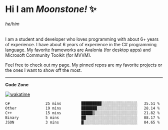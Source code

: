 
<!--
**MoonstoneStudios/MoonstoneStudios** is a ✨ _special_ ✨ repository because its `README.md` (this file) appears on your GitHub profile.

Here are some ideas to get you started:

- 🔭 I’m currently working on ...
- 🌱 I’m currently learning ...
- 👯 I’m looking to collaborate on ...
- 🤔 I’m looking for help with ...
- 💬 Ask me about ...
- 📫 How to reach me: ...
- 😄 Pronouns: ...
- ⚡ Fun fact: ...
-->

# Hi I am _Moonstone!_  ✨
###### he/him

I am a student and developer who loves programming with about 6+ years of experience. 
I have about 6 years of experience in the C# programming language. 
My favorite frameworks are Avalonia (for desktop apps) and Microsoft Community Toolkit (for MVVM).

Feel free to check out my page. My pinned repos are my favorite projects or the ones I want to show off the most. 

---

**Code Zone**


[![wakatime](https://wakatime.com/badge/user/35c755da-7226-42ef-89f9-892c03fbcf7e.svg?style=for-the-badge)](https://wakatime.com/@35c755da-7226-42ef-89f9-892c03fbcf7e)
<!--START_SECTION:waka-->

```txt
C#                25 mins         █████████░░░░░░░░░░░░░░░░   35.51 %
Other             19 mins         ███████░░░░░░░░░░░░░░░░░░   28.14 %
C++               15 mins         █████▒░░░░░░░░░░░░░░░░░░░   21.82 %
Binary            5 mins          ██░░░░░░░░░░░░░░░░░░░░░░░   08.17 %
JSON              3 mins          █░░░░░░░░░░░░░░░░░░░░░░░░   04.65 %
```

<!--END_SECTION:waka-->
